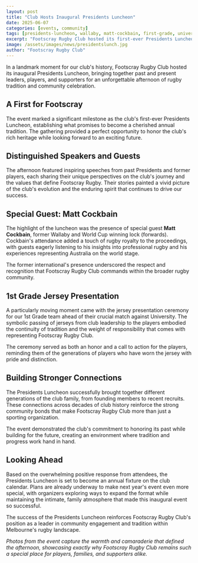 ```yaml
---
layout: post
title: "Club Hosts Inaugural Presidents Luncheon"
date: 2025-06-07
categories: [events, community]
tags: [presidents-luncheon, wallaby, matt-cockbain, first-grade, university]
excerpt: "Footscray Rugby Club hosted its first-ever Presidents Luncheon, featuring special guest Matt Cockbain and celebrating our 1st Grade team ahead of their match against University."
image: /assets/images/news/presidentslunch.jpg
author: "Footscray Rugby Club"
---
```


In a landmark moment for our club's history, Footscray Rugby Club hosted its inaugural Presidents Luncheon, bringing together past and present leaders, players, and supporters for an unforgettable afternoon of rugby tradition and community celebration.

## A First for Footscray

The event marked a significant milestone as the club's first-ever Presidents Luncheon, establishing what promises to become a cherished annual tradition. The gathering provided a perfect opportunity to honor the club's rich heritage while looking forward to an exciting future.

## Distinguished Speakers and Guests

The afternoon featured inspiring speeches from past Presidents and former players, each sharing their unique perspectives on the club's journey and the values that define Footscray Rugby. Their stories painted a vivid picture of the club's evolution and the enduring spirit that continues to drive our success.

## Special Guest: Matt Cockbain

The highlight of the luncheon was the presence of special guest **Matt Cockbain**, former Wallaby and World Cup winning lock (forwards). Cockbain's attendance added a touch of rugby royalty to the proceedings, with guests eagerly listening to his insights into professional rugby and his experiences representing Australia on the world stage.

The former international's presence underscored the respect and recognition that Footscray Rugby Club commands within the broader rugby community.

## 1st Grade Jersey Presentation

A particularly moving moment came with the jersey presentation ceremony for our 1st Grade team ahead of their crucial match against University. The symbolic passing of jerseys from club leadership to the players embodied the continuity of tradition and the weight of responsibility that comes with representing Footscray Rugby Club.

The ceremony served as both an honor and a call to action for the players, reminding them of the generations of players who have worn the jersey with pride and distinction.

## Building Stronger Connections

The Presidents Luncheon successfully brought together different generations of the club family, from founding members to recent recruits. These connections across decades of club history reinforce the strong community bonds that make Footscray Rugby Club more than just a sporting organization.

The event demonstrated the club's commitment to honoring its past while building for the future, creating an environment where tradition and progress work hand in hand.

## Looking Ahead

Based on the overwhelming positive response from attendees, the Presidents Luncheon is set to become an annual fixture on the club calendar. Plans are already underway to make next year's event even more special, with organizers exploring ways to expand the format while maintaining the intimate, family atmosphere that made this inaugural event so successful.

The success of the Presidents Luncheon reinforces Footscray Rugby Club's position as a leader in community engagement and tradition within Melbourne's rugby landscape.

*Photos from the event capture the warmth and camaraderie that defined the afternoon, showcasing exactly why Footscray Rugby Club remains such a special place for players, families, and supporters alike.*